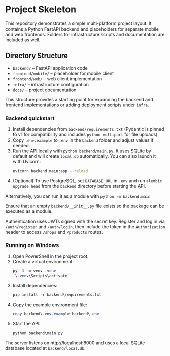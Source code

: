 # Project Skeleton

This repository demonstrates a simple multi-platform project layout. It contains a Python FastAPI backend and placeholders for separate mobile and web frontends. Folders for infrastructure scripts and documentation are included as well.

## Directory Structure

- `backend/` – FastAPI application code
- `frontend/mobile/` – placeholder for mobile client
- `frontend/web/` – web client implementation
- `infra/` – infrastructure configuration
- `docs/` – project documentation

This structure provides a starting point for expanding the backend and frontend implementations or adding deployment scripts under `infra`.

### Backend quickstart
1. Install dependencies from `backend/requirements.txt` (Pydantic is pinned to v1 for compatibility and includes `python-multipart` for file uploads).
2. Copy `.env.example` to `.env` in the `backend` folder and adjust values if needed.
3. Run the API locally with `python backend/main.py`. It uses SQLite by default and will create `local.db` automatically. You can also launch it with Uvicorn:
   ```bash
   uvicorn backend.main:app --reload
   ```
4. (Optional) To use PostgreSQL, set `DATABASE_URL` in `.env` and run `alembic upgrade head` from the `backend` directory before starting the API.

Alternatively, you can run it as a module with `python -m backend.main`.

Ensure that an empty `backend/__init__.py` file exists so the package can be executed as a module.

Authentication uses JWTs signed with the secret key. Register and log in via `/auth/register` and `/auth/login`,
then include the token in the `Authorization` header to access `/shops` and `/products` routes.

### Running on Windows
1. Open PowerShell in the project root.
2. Create a virtual environment:
   ```powershell
   py -3 -m venv .venv
   .\.venv\Scripts\activate
   ```
3. Install dependencies:
   ```powershell
   pip install -r backend\requirements.txt
   ```
4. Copy the example environment file:
   ```powershell
   copy backend\.env.example backend\.env
   ```
5. Start the API:
   ```powershell
   python backend\main.py
   ```
The server listens on http://localhost:8000 and uses a local SQLite database located at `backend/local.db`.
